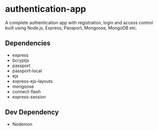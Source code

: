 # authentication-app
A complete authentication app with registration, login and access control built using Node.js, Express, Passport, Mongoose, MongoDB etc.

## Dependencies
- express
- bcryptjs
- passport
- passport-local
- ejs
- express-ejs-layouts
- mongoose
- connect-flash
- express-session

## Dev Dependency
- Nodemon
